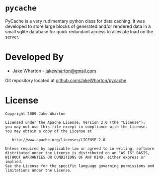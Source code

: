 `pycache`
=========

PyCache is a very rudimentary python class for data caching. It was
developed to store large blocks of generated and/or rendered data in
a small sqlite database for quick redundant access to alleviate load
on the server.


Developed By
============
* Jake Wharton - <jakewharton@gmail.com>

Git repository located at
[github.com/JakeWharton/pycache](http://github.com/JakeWharton/pycache)


License
=======
    Copyright 2009 Jake Wharton
    
    Licensed under the Apache License, Version 2.0 (the "License");
    you may not use this file except in compliance with the License.
    You may obtain a copy of the License at
    
       http://www.apache.org/licenses/LICENSE-2.0
    
    Unless required by applicable law or agreed to in writing, software
    distributed under the License is distributed on an "AS IS" BASIS,
    WITHOUT WARRANTIES OR CONDITIONS OF ANY KIND, either express or implied.
    See the License for the specific language governing permissions and
    limitations under the License.


